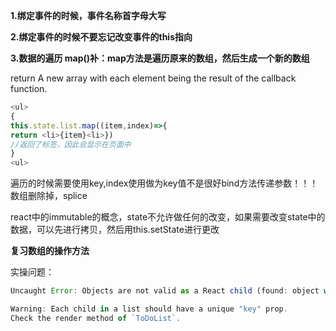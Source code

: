 **1.绑定事件的时候，事件名称首字母大写**

**2.绑定事件的时候不要忘记改变事件的this指向**

**3.数据的遍历 map()补：map方法是遍历原来的数组，然后生成一个新的数组**

return A new array with each element being the result of the callback function.

```javascript
<ul>
{
this.state.list.map((item,index)=>{
return <li>{item}<li>}) 
//返回了标签，因此会显示在页面中
}
<ul>
```

遍历的时候需要使用key,index使用做为key值不是很好bind方法传递参数！！！数组删除掉，splice

react中的immutable的概念，state不允许做任何的改变，如果需要改变state中的数据，可以先进行拷贝，然后用this.setState进行更改

**复习数组的操作方法**

实操问题：

```javascript
Uncaught Error: Objects are not valid as a React child (found: object with keys {item}). If you meant to render a collection of children, use an array instead.
```

```javascript
Warning: Each child in a list should have a unique "key" prop.
Check the render method of `ToDoList`.
```

